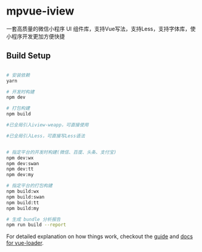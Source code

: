 # mpvue-iview

一套高质量的微信小程序 UI 组件库，支持Vue写法，支持Less，支持字体库，使小程序开发更加方便快捷

## Build Setup

``` bash

# 安装依赖
yarn

# 开发时构建
npm dev

# 打包构建
npm build

#已全局引入iview-weapp，可直接使用

#已全局引入Less，可直接写Less语法


# 指定平台的开发时构建(微信、百度、头条、支付宝)
npm dev:wx
npm dev:swan
npm dev:tt
npm dev:my

# 指定平台的打包构建
npm build:wx
npm build:swan
npm build:tt
npm build:my

# 生成 bundle 分析报告
npm run build --report
```

For detailed explanation on how things work, checkout the [guide](http://vuejs-templates.github.io/webpack/) and [docs for vue-loader](http://vuejs.github.io/vue-loader).
